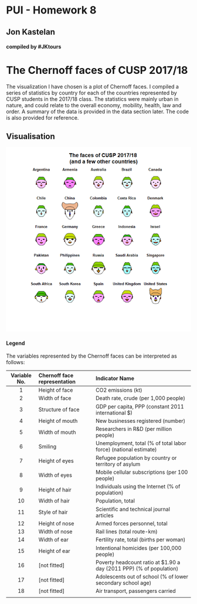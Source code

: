 
# PUI - Homework 8

## Jon Kastelan

#### compiled by #JKtours


# The Chernoff faces of CUSP 2017/18

The visualization I have chosen is a plot of Chernoff faces. I compiled a series of statistics by country for each of the countries represented by CUSP students in the 2017/18 class. The statistics were mainly urban in nature, and could relate to the overall economy, mobility, health, law and order. A summary of the data is provided in the data section later. The code is also provided for reference.


## Visualisation
<kbd>![alt text](HW8_jlk635_Chernoff_faces_in_R.png "Chernoff faces of CUSP 2017/18 (and a few other countries)")</kbd>

#### Legend
The variables represented by the Chernoff faces can be interpreted as follows:


|**Variable No.** |**Chernoff face representation** |**Indicator Name** |
|:----------:|:----------|:------------|
1 |Height of face   |CO2 emissions (kt) |
2 |Width of face   |Death rate, crude (per 1,000 people) |
3 |Structure of face |GDP per capita, PPP (constant 2011 international $) |
4 |Height of mouth  |New businesses registered (number) |
5 |Width of mouth   |Researchers in R&D (per million people) |
6 |Smiling     |Unemployment, total (% of total labor force) (national estimate) |
7 |Height of eyes    |Refugee population by country or territory of asylum |
8 |Width of eyes    |Mobile cellular subscriptions (per 100 people) |
9 |Height of hair   |Individuals using the Internet (% of population) |
10 |Width of hair  |Population, total |
11 |Style of hair   |Scientific and technical journal articles |
12 |Height of nose   |Armed forces personnel, total |
13 |Width of nose  |Rail lines (total route-km) |
14 |Width of ear   |Fertility rate, total (births per woman) |
15 |Height of ear   |Intentional homicides (per 100,000 people) |
16 |[not fitted] |Poverty headcount ratio at $1.90 a day (2011 PPP) (% of population) |
17 |[not fitted] |Adolescents out of school (% of lower secondary school age) |
18 |[not fitted] |Air transport, passengers carried |
|||

